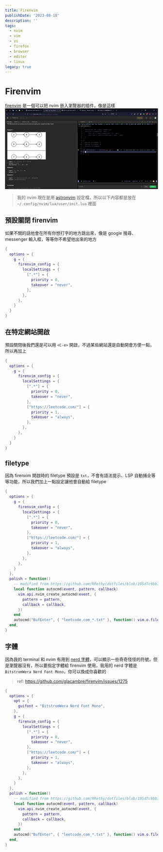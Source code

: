 ```yaml
---
title: Firenvim
publishDate: '2023-08-18'
description: ''
tags:
  - nvim
  - vim
  - vi
  - firefox
  - browser
  - editor
  - linux
legacy: true
---
```


# Firenvim

[firenvim](https://github.com/glacambre/firenvim) 是一個可以把 nvim 嵌入瀏覽器的插件，像是這樣  
![firenvim in leetcode](firenvim_in_leetcode.png)

> 我的 nvim 現在是用 [astronvim](https://github.com/AstroNvim/AstroNvim) 設定檔，所以以下內容都是放在 `~/.config/nvim/lua/user/init.lua` 裡面

## 預設關閉 firenvim

如果不關的話他會在所有你想打字的地方跳出來，像是 google 搜尋、messenger 輸入框，等等你不希望他出來的地方

```lua
{
  options = {
    g = {
      firenvim_config = {
        localSettings = {
          [".*"] = {
            priority = 0,
            takeover = "never",
          },
        },
      },
    }
  }
}
```

## 在特定網站開啟

預設關閉後我們還是可以用 `<C-e>` 開啟，不過某些網站還是自動開會方便一點，所以再加上

```lua
{
  options = {
    g = {
      firenvim_config = {
        localSettings = {
          [".*"] = {
            priority = 0,
            takeover = "never",
          },
          ["https://leetcode.com/"] = {
            priority = 1,
            takeover = "always",
          },
        },
      },
    }
  }
}
```

## filetype

因為 firenvim 開啟時的 filetype 預設是 `txt`，不會有語法提示、LSP 自動捕全等等功能，所以我們加上一點設定讓他會自動給 filetype

```lua
{
  options = {
    g = {
      firenvim_config = {
        localSettings = {
          [".*"] = {
            priority = 0,
            takeover = "never",
          },
          ["https://leetcode.com/"] = {
            priority = 1,
            takeover = "always",
          },
        },
      },
    }
  },
  polish = function()
    -- modified from https://github.com/RRethy/dotfiles/blob/195d7c9bb7be0198e522d05fd528c9fb48121fba/nvim/init.lua#L546
    local function autocmd(event, pattern, callback)
      vim.api.nvim_create_autocmd(event, {
        pattern = pattern,
        callback = callback,
      })
    end
    autocmd("BufEnter", { "leetcode.com_*.txt" }, function() vim.o.filetype = "javascript" end)
  end,
}
```

## 字體

因為我的 terminal 和 nvim 有用到 [nerd 字體](https://www.nerdfonts.com/)，可以顯示一些奇奇怪怪的符號，但是瀏覽器沒有，所以要指定字體給 firenvim 使用，我用的 nerd 字體是 `BitstromWera Nerd Font Mono`，你可以換成你喜歡的

> ref: https://github.com/glacambre/firenvim/issues/1275

```lua
{
  options = {
    opt = {
      guifont = "BitstromWera Nerd Font Mono",
    },
    g = {
      firenvim_config = {
        localSettings = {
          [".*"] = {
            priority = 0,
            takeover = "never",
          },
          ["https://leetcode.com/"] = {
            priority = 1,
            takeover = "always",
          },
        },
      },
    }
  },
  polish = function()
    -- modified from https://github.com/RRethy/dotfiles/blob/195d7c9bb7be0198e522d05fd528c9fb48121fba/nvim/init.lua#L546
    local function autocmd(event, pattern, callback)
      vim.api.nvim_create_autocmd(event, {
        pattern = pattern,
        callback = callback,
      })
    end
    autocmd("BufEnter", { "leetcode.com_*.txt" }, function() vim.o.filetype = "javascript" end)
  end,
}
```
